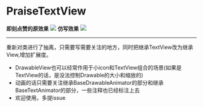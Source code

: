 # PraiseTextView
**即刻点赞的原效果**
![](http://mmbiz.qpic.cn/mmbiz_gif/yj4Eg7LNy0KIHeKUrqKcBH2goKcAMGEiauSPlW68F8358g6CXBWriaqpdCxotutpJ4tDOJw7SM87yCOk3K6ktfyg/0?wx_fmt=gif)
**仿写效果**
![](http://of7f69tnj.bkt.clouddn.com/%E4%BB%BF%E5%8D%B3%E5%88%BB%E7%82%B9%E8%B5%9E.gif)
- - -
重新对类进行了抽离，只需要写需要关注的地方，同时把继承TextView改为继承View,增加扩展度。
- DrawableView也可以经常作用于小icon和TextView组合的场景(如果是TextView的话，是没法控制Drawable的大小和缩放的)
- 动画的话只需要关注继承BaseDrawableAnimator的部分和继承BaseTextAnimator的部分，一些注释也已经标注上去
- 欢迎使用，多提issue
